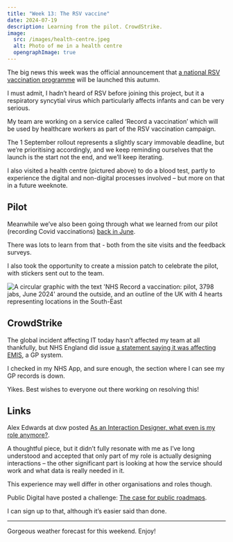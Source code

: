 ```yaml
---
title: "Week 13: The RSV vaccine"
date: 2024-07-19
description: Learning from the pilot. CrowdStrike.
image:
  src: /images/health-centre.jpeg
  alt: Photo of me in a health centre
  opengraphImage: true
---
```


The big news this week was the official announcement that [a national RSV vaccination programme](https://www.gov.uk/government/news/national-rsv-vaccination-programme-announced) will be launched this autumn.

I must admit, I hadn’t heard of RSV before joining this project, but it a respiratory syncytial virus which particularly affects infants and can be very serious.

My team are working on a service called ‘Record a vaccination’ which will be used by healthcare workers as part of the RSV vaccination campaign.

The 1 September rollout represents a slightly scary immovable deadline, but we’re prioritising accordingly, and we keep reminding ourselves that the launch is the start not the end, and we’ll keep iterating.

I also visited a health centre (pictured above) to do a blood test, partly to experience the digital and non-digital processes involved – but more on that in a future weeknote.

## Pilot

Meanwhile we’ve also been going through what we learned from our pilot (recording Covid vaccinations) [back in June](/posts/week-10-jabs-in-arms/).

There was lots to learn from that - both from the site visits and the feedback surveys.

I also took the opportunity to create a mission patch to celebrate the pilot, with stickers sent out to the team.

![A circular graphic with the text 'NHS Record a vaccination: pilot, 3798 jabs, June 2024' around the outside, and an outline of the UK with 4 hearts representing locations in the South-East](/images/pilot-mission-patch.png "Mission patch from the pilot")

## CrowdStrike

The global incident affecting IT today hasn’t affected my team at all thankfully, but NHS England did issue [a statement saying it was affecting EMIS](https://www.england.nhs.uk/2024/07/response-to-global-it-outage/), a GP system.

I checked in my NHS App, and sure enough, the section where I can see my GP records is down.

Yikes. Best wishes to everyone out there working on resolving this!

## Links

Alex Edwards at dxw posted [As an Interaction Designer, what even is my role anymore?](https://www.dxw.com/2024/07/as-an-interaction-designer-what-even-is-my-role-anymore/).

A thoughtful piece, but it didn’t fully resonate with me as I’ve long understood and accepted that only part of my role is actually designing interactions – the other significant part is looking at how the service should work and what data is really needed in it.

This experience may well differ in other organisations and roles though.

Public Digital have posted a challenge: [The case for public roadmaps](https://public.digital/pd-insights/blog/2024/07/filling-in-the-gaps-the-case-for-public-backlogs-roadmaps).

I can sign up to that, although it’s easier said than done.

---

Gorgeous weather forecast for this weekend. Enjoy!
